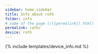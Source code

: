 ```yaml
---
sidebar: home_sidebar
title: Info about roth
folder: info
# name of the page (/{{permalink}}.html)
permalink: roth/
device: roth
---
```

{% include templates/device_info.md %}
